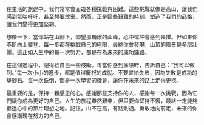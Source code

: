 在生活的旅途中，我們常常會面臨各種挑戰與困難。這些挑戰就像是高山，讓我們感到氣喘吁吁，甚至想要放棄。然而，正是這些艱難的時刻，塑造了我們的品格，讓我們變得更加堅韌。

想像一下，當你站在山腳下，仰望那巍峨的山峰，心中或許會感到畏懼。但如果你不斷向上攀登，每一步都在挑戰自己的極限，最終你會發現，山頂的風景是多麼壯麗。這正如人生中的每一次努力，都是在為未來的成功鋪路。

在這個過程中，記得給自己一些鼓勵。每當你感到疲憊時，告訴自己：“我可以做到。”每一次小小的進步，都是值得慶祝的成就。不要害怕失敗，因為失敗是成功的墊腳石。每一次跌倒，都是一次學習的機會，讓你在未來的路上走得更穩。

最重要的是，保持一顆感恩的心。感謝那些支持你的人，感謝每一次挑戰，因為它們讓你成為更好的自己。人生的旅程雖然艱辛，但只要你堅持不懈，最終一定能夠抵達心中的那片理想之地。記住，山不在高，有路則通。勇敢地向前走，未來的你會感謝現在努力的自己。